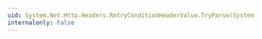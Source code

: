 ```yaml
---
uid: System.Net.Http.Headers.RetryConditionHeaderValue.TryParse(System.String,System.Net.Http.Headers.RetryConditionHeaderValue@)
internalonly: False
---
```

